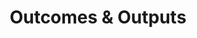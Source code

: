 ---
title: "Outcomes & Outputs"
description: "this is meta description"
draft: false
bg_image: "images/gen_background.png"
---